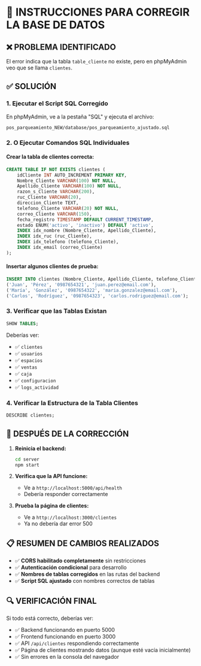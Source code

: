 # 🔧 INSTRUCCIONES PARA CORREGIR LA BASE DE DATOS

## ❌ PROBLEMA IDENTIFICADO
El error indica que la tabla `table_cliente` no existe, pero en phpMyAdmin veo que se llama `clientes`.

## ✅ SOLUCIÓN

### 1. **Ejecutar el Script SQL Corregido**
En phpMyAdmin, ve a la pestaña "SQL" y ejecuta el archivo:
```
pos_parqueamiento_NEW/database/pos_parqueamiento_ajustado.sql
```

### 2. **O Ejecutar Comandos SQL Individuales**

#### **Crear la tabla de clientes correcta:**
```sql
CREATE TABLE IF NOT EXISTS clientes (
    idCliente INT AUTO_INCREMENT PRIMARY KEY,
    Nombre_Cliente VARCHAR(100) NOT NULL,
    Apellido_Cliente VARCHAR(100) NOT NULL,
    razon_s_Cliente VARCHAR(200),
    ruc_Cliente VARCHAR(20),
    direccion_Cliente TEXT,
    telefono_Cliente VARCHAR(20) NOT NULL,
    correo_Cliente VARCHAR(150),
    fecha_registro TIMESTAMP DEFAULT CURRENT_TIMESTAMP,
    estado ENUM('activo', 'inactivo') DEFAULT 'activo',
    INDEX idx_nombre (Nombre_Cliente, Apellido_Cliente),
    INDEX idx_ruc (ruc_Cliente),
    INDEX idx_telefono (telefono_Cliente),
    INDEX idx_email (correo_Cliente)
);
```

#### **Insertar algunos clientes de prueba:**
```sql
INSERT INTO clientes (Nombre_Cliente, Apellido_Cliente, telefono_Cliente, correo_Cliente) VALUES
('Juan', 'Pérez', '0987654321', 'juan.perez@email.com'),
('María', 'González', '0987654322', 'maria.gonzalez@email.com'),
('Carlos', 'Rodríguez', '0987654323', 'carlos.rodriguez@email.com');
```

### 3. **Verificar que las Tablas Existan**
```sql
SHOW TABLES;
```

Deberías ver:
- ✅ `clientes`
- ✅ `usuarios` 
- ✅ `espacios`
- ✅ `ventas`
- ✅ `caja`
- ✅ `configuracion`
- ✅ `logs_actividad`

### 4. **Verificar la Estructura de la Tabla Clientes**
```sql
DESCRIBE clientes;
```

## 🚀 DESPUÉS DE LA CORRECCIÓN

1. **Reinicia el backend:**
   ```bash
   cd server
   npm start
   ```

2. **Verifica que la API funcione:**
   - Ve a `http://localhost:5000/api/health`
   - Debería responder correctamente

3. **Prueba la página de clientes:**
   - Ve a `http://localhost:3000/clientes`
   - Ya no debería dar error 500

## 📋 RESUMEN DE CAMBIOS REALIZADOS

- ✅ **CORS habilitado completamente** sin restricciones
- ✅ **Autenticación condicional** para desarrollo
- ✅ **Nombres de tablas corregidos** en las rutas del backend
- ✅ **Script SQL ajustado** con nombres correctos de tablas

## 🔍 VERIFICACIÓN FINAL

Si todo está correcto, deberías ver:
- ✅ Backend funcionando en puerto 5000
- ✅ Frontend funcionando en puerto 3000
- ✅ API `/api/clientes` respondiendo correctamente
- ✅ Página de clientes mostrando datos (aunque esté vacía inicialmente)
- ✅ Sin errores en la consola del navegador
